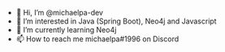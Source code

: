 - 👋 Hi, I’m @michaelpa-dev
- 👀 I’m interested in Java (Spring Boot), Neo4j and Javascript
- 🌱 I’m currently learning Neo4j
- 📫 How to reach me michaelpa#1996 on Discord

<!---
michaelpa-dev/michaelpa-dev is a ✨ special ✨ repository because its `README.md` (this file) appears on your GitHub profile.
You can click the Preview link to take a look at your changes.
--->
